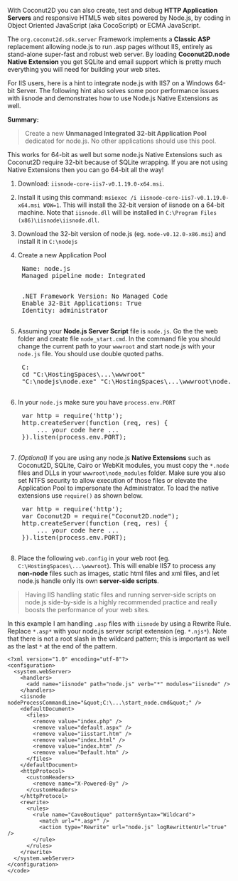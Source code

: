 With Coconut2D you can also create, test and debug **HTTP Application Servers** and responsive HTML5 web sites powered by Node.js, by coding in Object Oriented JavaScript (aka CocoScript) or ECMA JavaScript.

The `org.coconut2d.sdk.server` Framework implements a **Classic ASP** replacement allowing node.js to run .asp pages without IIS, entirely as stand-alone super-fast and robust web server. By loading **Coconut2D.node Native Extension** you get SQLite and email support which is pretty much everything you will need for building your web sites.

For IIS users, here is a hint to integrate node.js with IIS7 on a Windows 64-bit Server. The following hint also solves some poor performance issues with iisnode and demonstrates how to use Node.js Native Extensions as well.

**Summary:**

> Create a new **Unmanaged Integrated 32-bit Application Pool**
> dedicated for node.js. No other applications should use this pool.

This works for 64-bit as well but some node.js Native Extensions such as Coconut2D require 32-bit because of SQLite wrapping. If you are not using Native Extensions then you can go 64-bit all the way!

1. Download: `iisnode-core-iis7-v0.1.19.0-x64.msi`.

2. Install it using this command: `msiexec /i iisnode-core-iis7-v0.1.19.0-x64.msi WOW=1`. This will install the 32-bit version of iisnode on a 64-bit machine. Note that `iisnode.dll` will be installed in `C:\Program Files (x86)\iisnode\iisnode.dll`.

3. Download the 32-bit version of node.js (eg. `node-v0.12.0-x86.msi`) and install it in `C:\nodejs`

4. Create a new Application Pool

    <pre>
    Name: node.js
    Managed pipeline mode: Integrated
    </pre>

    <pre>
    .NET Framework Version: No Managed Code
    Enable 32-Bit Applications: True
    Identity: administrator
    </pre>

5. Assuming your **Node.js Server Script** file is `node.js`. Go the the web folder and create file `node_start.cmd`. In the command file you should change the current path to your `wwwroot` and start node.js with your `node.js` file. You should use double quoted paths.

    <pre>
    C:
    cd "C:\HostingSpaces\...\wwwroot"
    "C:\nodejs\node.exe" "C:\HostingSpaces\...\wwwroot\node.js"
    </pre>

5. In your `node.js` make sure you have `process.env.PORT`

    <pre>
    var http = require('http');
    http.createServer(function (req, res) {
      	... your code here ...
    }).listen(process.env.PORT);
    </pre>

6. *(Optional)* If you are using any node.js **Native Extensions** such as Coconut2D, SQLite, Cairo or WebKit modules, you must copy the `*.node` files and DLLs in your `wwwroot\node_modules` folder. Make sure you also set NTFS security to allow execution of those files or elevate the Application Pool to impersonate the Administrator. To load the native extensions use `require()` as shown below.

    <pre>
    var http = require('http');
    var Coconut2D = require("Coconut2D.node");
    http.createServer(function (req, res) {
      	... your code here ...
    }).listen(process.env.PORT);
    </pre>

7. Place the following `web.config` in your web root (eg. `C:\HostingSpaces\...\wwwroot`). This will enable IIS7 to process any **non-node** files such as images, static html files and xml files, and let node.js handle only its own **server-side scripts**.

 > Having IIS handling static files and running server-side scripts on
> node.js side-by-side is a highly recommended practice and really boosts the
> performance of your web sites.

 In this example I am handling `.asp` files with `iisnode` by using a Rewrite Rule. Replace `*.asp*` with your node.js server script extension (eg. `*.njs*`). Note that there is not a root slash in the wildcard pattern; this is important as well as the last `*` at the end of the pattern.

<!-- language: lang-xml -->

    <?xml version="1.0" encoding="utf-8"?>
    <configuration>
      <system.webServer>
        <handlers>
          <add name="iisnode" path="node.js" verb="*" modules="iisnode" />
        </handlers>
    	<iisnode nodeProcessCommandLine="&quot;C:\...\start_node.cmd&quot;" />
        <defaultDocument>
          <files>
            <remove value="index.php" />
            <remove value="default.aspx" />
            <remove value="iisstart.htm" />
            <remove value="index.html" />
            <remove value="index.htm" />
            <remove value="Default.htm" />
          </files>
        </defaultDocument>
        <httpProtocol>
          <customHeaders>
            <remove name="X-Powered-By" />
          </customHeaders>
        </httpProtocol>
        <rewrite>
          <rules>
            <rule name="CavoBoutique" patternSyntax="Wildcard">
              <match url="*.asp*" />
              <action type="Rewrite" url="node.js" logRewrittenUrl="true" />
            </rule>
          </rules>
        </rewrite>
      </system.webServer>
    </configuration>
    </code>

<!-- language: lang-xml -->
